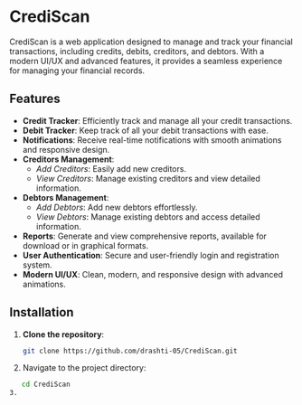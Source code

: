 # CrediScan

CrediScan is a web application designed to manage and track your financial transactions, including credits, debits, creditors, and debtors. With a modern UI/UX and advanced features, it provides a seamless experience for managing your financial records.

## Features

- **Credit Tracker**: Efficiently track and manage all your credit transactions.
- **Debit Tracker**: Keep track of all your debit transactions with ease.
- **Notifications**: Receive real-time notifications with smooth animations and responsive design.
- **Creditors Management**:
  - *Add Creditors*: Easily add new creditors.
  - *View Creditors*: Manage existing creditors and view detailed information.
- **Debtors Management**:
  - *Add Debtors*: Add new debtors effortlessly.
  - *View Debtors*: Manage existing debtors and access detailed information.
- **Reports**: Generate and view comprehensive reports, available for download or in graphical formats.
- **User Authentication**: Secure and user-friendly login and registration system.
- **Modern UI/UX**: Clean, modern, and responsive design with advanced animations.

## Installation

1. **Clone the repository**:

   ```bash
   git clone https://github.com/drashti-05/CrediScan.git
2. Navigate to the project directory:
 ```bash
    cd CrediScan
3.

